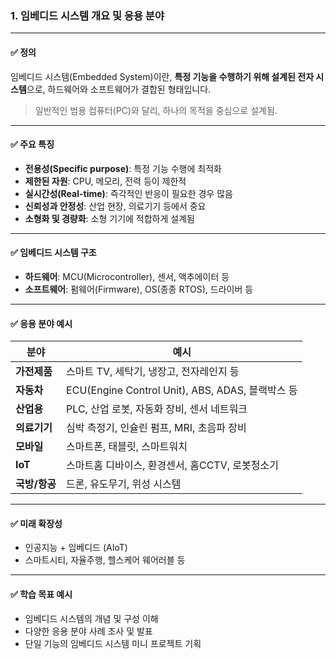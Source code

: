 ### 1. **임베디드 시스템 개요 및 응용 분야**

---

#### ✅ **정의**

임베디드 시스템(Embedded System)이란,
**특정 기능을 수행하기 위해 설계된 전자 시스템**으로,
하드웨어와 소프트웨어가 결합된 형태입니다.

> 일반적인 범용 컴퓨터(PC)와 달리, 하나의 목적을 중심으로 설계됨.

---

#### ✅ **주요 특징**

* **전용성(Specific purpose)**: 특정 기능 수행에 최적화
* **제한된 자원**: CPU, 메모리, 전력 등이 제한적
* **실시간성(Real-time)**: 즉각적인 반응이 필요한 경우 많음
* **신뢰성과 안정성**: 산업 현장, 의료기기 등에서 중요
* **소형화 및 경량화**: 소형 기기에 적합하게 설계됨

---

#### ✅ **임베디드 시스템 구조**

* **하드웨어**: MCU(Microcontroller), 센서, 액추에이터 등
* **소프트웨어**: 펌웨어(Firmware), OS(종종 RTOS), 드라이버 등

---

#### ✅ **응용 분야 예시**

| 분야        | 예시                                          |
| --------- | ------------------------------------------- |
| **가전제품**  | 스마트 TV, 세탁기, 냉장고, 전자레인지 등                   |
| **자동차**   | ECU(Engine Control Unit), ABS, ADAS, 블랙박스 등 |
| **산업용**   | PLC, 산업 로봇, 자동화 장비, 센서 네트워크                 |
| **의료기기**  | 심박 측정기, 인슐린 펌프, MRI, 초음파 장비                 |
| **모바일**   | 스마트폰, 태블릿, 스마트워치                            |
| **IoT**   | 스마트홈 디바이스, 환경센서, 홈CCTV, 로봇청소기               |
| **국방/항공** | 드론, 유도무기, 위성 시스템                            |

---

#### ✅ **미래 확장성**

* 인공지능 + 임베디드 (AIoT)
* 스마트시티, 자율주행, 헬스케어 웨어러블 등

---

#### ✅ **학습 목표 예시**

* 임베디드 시스템의 개념 및 구성 이해
* 다양한 응용 분야 사례 조사 및 발표
* 단일 기능의 임베디드 시스템 미니 프로젝트 기획

